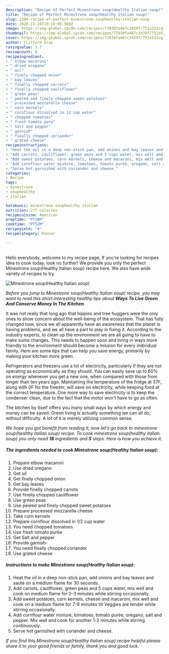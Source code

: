 ```yaml
---
description: "Recipe of Perfect Minestrone soup(Healthy Italian soup)"
title: "Recipe of Perfect Minestrone soup(Healthy Italian soup)"
slug: 2288-recipe-of-perfect-minestrone-souphealthy-italian-soup
date: 2020-11-24T19:15:05.569Z
image: https://img-global.cpcdn.com/recipes/73930fa467c3439f/751x532cq70/minestrone-souphealthy-italian-soup-recipe-main-photo.jpg
thumbnail: https://img-global.cpcdn.com/recipes/73930fa467c3439f/751x532cq70/minestrone-souphealthy-italian-soup-recipe-main-photo.jpg
cover: https://img-global.cpcdn.com/recipes/73930fa467c3439f/751x532cq70/minestrone-souphealthy-italian-soup-recipe-main-photo.jpg
author: Clifford Gray
ratingvalue: 3.7
reviewcount: 8
recipeingredient:
- " elbow macaroni"
- " dried oregano"
- " oil"
- " finely chopped onion"
- " bay leaves"
- " finelly chopped carrots"
- " finelly chopped cauliflower"
- " green peas"
- " peeled and finely chopped sweet potatoes"
- " processed mozzarella cheese"
- " corn kernels"
- " cornflour dissolved in 12 cup water"
- " chopped tomatoes"
- " fresh tomato pure"
- " Salt and pepper"
- " garnish"
- " finally chopped coriander"
- " grated cheese"
recipeinstructions:
- "Heat the oil in a deep non-stick pan, add onions and bay leaves and sauté on a medium flame for 30 seconds."
- "Add carrots, cauliflower, green peas and 5 cups water, mix well and cook on medium flame for 2-3 minutes while stirring occasionally."
- "Add sweet potatoes, corn kernels, cheese and macaroni, mix well and cook on a medium flame for 7-8 minutes till Veggies are tender while stirring occasionally."
- "Add cornflour water mixture, tomatoes, tomato purée, oregano, salt and pepper. Mix well and cook for another 1-2 minutes while stirring continuously."
- "Serve hot garnished with coriander and cheese."
categories:
- Recipe
tags:
- minestrone
- souphealthy
- italian

katakunci: minestrone souphealthy italian 
nutrition: 277 calories
recipecuisine: American
preptime: "PT10M"
cooktime: "PT52M"
recipeyield: "4"
recipecategory: Dinner

---
```

<br>
Hello everybody, welcome to my recipe page, If you're looking for recipes idea to cook today, look no further! We provide you only the perfect Minestrone soup(Healthy Italian soup) recipe here. We also have wide variety of recipes to try.
<br>


![Minestrone soup(Healthy Italian soup)](https://img-global.cpcdn.com/recipes/73930fa467c3439f/751x532cq70/minestrone-souphealthy-italian-soup-recipe-main-photo.jpg)

<i>Before you jump to Minestrone soup(Healthy Italian soup) recipe, you may want to read this short interesting healthy tips about 
<strong>Ways To Live Green And Conserve Money In The Kitchen</strong>.</i>
</br>

It was not really that long ago that hippies and tree huggers were the only ones to show concern about the well-being of the ecosystem. That has fully changed now, since we all apparently have an awareness that the planet is having problems, and we all have a part to play in fixing it. According to the industry experts, to clean up the environment we are all going to have to make some changes. This needs to happen soon and living in ways more friendly to the environment should become a mission for every individual family. Here are some tips that can help you save energy, primarily by making your kitchen more green.

Refrigerators and freezers use a lot of electricity, particularly if they are not operating as economically as they should. You can easily save up to 60% on energy whenever you get a new one, when compared with those from longer than ten years ago. Maintaining the temperature of the fridge at 37F, along with 0F for the freezer, will save on electricity, while keeping food at the correct temperature. One more way to save electricity is to keep the condenser clean, due to the fact that the motor won't have to go as often.

The kitchen by itself offers you many small ways by which energy and money can be saved. Green living is actually something we can all do, without difficulty. A lot of it is merely utilizing common sense.


<i>We hope you got benefit from reading it, now let's go back to minestrone soup(healthy italian soup) recipe. To cook minestrone soup(healthy italian soup) you only need <strong>18</strong> ingredients and <strong>5</strong> steps. Here is how you achieve it.
</i>

##### The ingredients needed to cook Minestrone soup(Healthy Italian soup):

1. Prepare  elbow macaroni
1. Use  dried oregano
1. Get  oil
1. Get  finely chopped onion
1. Get  bay leaves
1. Provide  finelly chopped carrots
1. Use  finelly chopped cauliflower
1. Use  green peas
1. Use  peeled and finely chopped sweet potatoes
1. Prepare  processed mozzarella cheese
1. Take  corn kernels
1. Prepare  cornflour dissolved in 1/2 cup water
1. You need  chopped tomatoes
1. Use  fresh tomato purée
1. Get  Salt and pepper
1. Provide  garnish-
1. You need  finally chopped coriander
1. Use  grated cheese


##### Instructions to make Minestrone soup(Healthy Italian soup):

1. Heat the oil in a deep non-stick pan, add onions and bay leaves and sauté on a medium flame for 30 seconds.
1. Add carrots, cauliflower, green peas and 5 cups water, mix well and cook on medium flame for 2-3 minutes while stirring occasionally.
1. Add sweet potatoes, corn kernels, cheese and macaroni, mix well and cook on a medium flame for 7-8 minutes till Veggies are tender while stirring occasionally.
1. Add cornflour water mixture, tomatoes, tomato purée, oregano, salt and pepper. Mix well and cook for another 1-2 minutes while stirring continuously.
1. Serve hot garnished with coriander and cheese.


<i>If you find this Minestrone soup(Healthy Italian soup) recipe helpful please share it to your good friends or family, thank you and good luck.</i>
